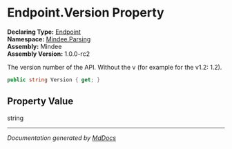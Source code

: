 ﻿<!--  
  <auto-generated>   
    The contents of this file were generated by a tool.  
    Changes to this file may be list if the file is regenerated  
  </auto-generated>   
-->

# Endpoint.Version Property

**Declaring Type:** [Endpoint](../index.md)  
**Namespace:** [Mindee.Parsing](../../index.md)  
**Assembly:** Mindee  
**Assembly Version:** 1.0.0\-rc2

The version number of the API. Without the v (for example for the v1.2: 1.2).

```csharp
public string Version { get; }
```

## Property Value

string

___

*Documentation generated by [MdDocs](https://github.com/ap0llo/mddocs)*
